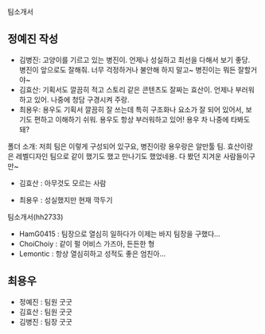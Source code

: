 팀소개서

## 정예진 작성

- 김병진: 고양이를 기르고 있는 병진이. 언제나 성실하고 최선을 다해서 보기 좋당. 병진이 앞으로도 잘해줘.
너무 걱정하거나 불안해 하지 말고~ 병진이는 뭐든 잘할거야~ 
- 김효산: 기획서도 깔끔히 적고 스토리 같은 콘텐츠도 잘짜는 효산이. 언제나 부러워하고 있어. 나중에 청담 구경시켜 주랑.
- 최용우: 용우도 기획서 깔끔히 잘 쓰는데 특히 구조화나 요소가 잘 되어 있어서, 보기도 편하고 이해하기 쉬워.
용우도 항상 부러워하고 있어! 용우 차 나중에 타봐도 돼?

폴더 소개: 저희 팀은 이렇게 구성되어 있구요, 병진이랑 용우랑은 알만툴 팀. 효산이랑은 레벨디자인 팀으로 같이 했기도 했고 만나기도 했었네용. 다 봤던 지겨운 사람들이구만~
 - 김효산 : 아무것도 모르는 사람

 - 최용우 : 성실했지만 현재 깍두기

 팀소개서(hh2733)

 - HamG0415 : 팀장으로 열심히 일하다가 이제는 바지 팀장을 구했다...
 - ChoiChoiy : 같이 펄 어비스 가즈아, 든든한 형
 - Lemontic : 항상 열심히하고 성적도 좋은 엄친아...


## 최용우

- 정예진 : 팀원 굿굿
- 김효산 : 팀원 굿굿
- 김병진 : 팀장 굿굿